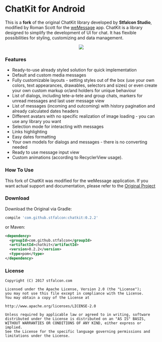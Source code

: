 # ChatKit for Android

This is a **fork** of the original ChatKit library developed by **Stfalcon Studio**, modified by Roman Scott for the [weMessage](https://wemessageapp.com) app. ChatKit is a library designed to simplify the development of UI for chat. It has flexible possibilities for styling, customizing and data management.

<p align="center">
<img src="https://raw.githubusercontent.com/stfalcon-studio/ChatKit/master/images/HEADER.jpg">
</p>

### Features

* Ready-to-use already styled solution for quick implementation
* Default and custom media messages
* Fully customizable layouts - setting styles out of the box (use your own colors, text appearances, drawables, selectors and sizes) or even create your own custom markup or/and holders for unique behaviour
* List of dialogs, including tete-a-tete and group chats, markers for unread messages and last user message view
* List of messages (incoming and outcoming) with history pagination and already calculated dates headers
* Different avatars with no specific realization of image loading - you can use any library you want
* Selection mode for interacting with messages
* Links highlighting
* Easy dates formatting
* Your own models for dialogs and messages - there is no converting needed
* Ready to use message input view
* Custom animations (according to RecyclerView usage).

### How To Use

This fork of ChatKit was modified for the weMessage application. If you want actual support and documentation, please refer to the [Original Project](https://github.com/stfalcon-studio/ChatKit)

### Download

Download the Original via Gradle:
```gradle
compile 'com.github.stfalcon:chatkit:0.2.2'
```

or Maven:
```xml
<dependency>
  <groupId>com.github.stfalcon</groupId>
  <artifactId>chatkit</artifactId>
  <version>0.2.2</version>
  <type>pom</type>
</dependency>
```

### License

```
Copyright (C) 2017 stfalcon.com

Licensed under the Apache License, Version 2.0 (the "License");
you may not use this file except in compliance with the License.
You may obtain a copy of the License at

http://www.apache.org/licenses/LICENSE-2.0

Unless required by applicable law or agreed to in writing, software
distributed under the License is distributed on an "AS IS" BASIS,
WITHOUT WARRANTIES OR CONDITIONS OF ANY KIND, either express or implied.
See the License for the specific language governing permissions and
limitations under the License.

```
